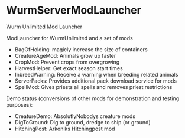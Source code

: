 # WurmServerModLauncher

Wurm Unlimited Mod Launcher

ModLauncher for WurmUnlimited and a set of mods

* BagOfHolding: magicly increase the size of containers
* CreatureAgeMod: Animals grow up faster
* CropMod: Prevent crops from overgrowing
* HarvestHelper: Get exact season start times
* InbreedWarning: Receive a warning when breeding related animals
* ServerPacks: Provides additional pack download service for mods
* SpellMod: Gives priests all spells and removes priest restrictions

Demo status (conversions of other mods for demonstration and testing purposes): 

* CreatureDemo: AbsolutlyNobodys creature mods
* DigToGround: Dig to ground, dredge to ship (or ground)
* HitchingPost: Arkoniks Hitchingpost mod

